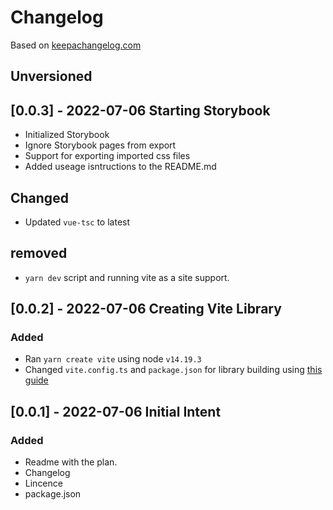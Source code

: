 # Changelog

Based on [keepachangelog.com](https://keepachangelog.com/en/1.0.0/)

## Unversioned

## [0.0.3] - 2022-07-06 Starting Storybook

- Initialized Storybook 
- Ignore Storybook pages from export
- Support for exporting imported css files
- Added useage isntructions to the README.md

## Changed

- Updated `vue-tsc` to latest

## removed

- `yarn dev` script and running vite as a site support.

## [0.0.2] - 2022-07-06 Creating Vite Library

### Added

- Ran `yarn create vite` using node `v14.19.3`
- Changed `vite.config.ts` and `package.json` for library building using [this guide](https://jivancic.com/posts/build-a-component-library.html#components)

## [0.0.1] - 2022-07-06 Initial Intent

### Added

- Readme with the plan.
- Changelog
- Lincence
- package.json
